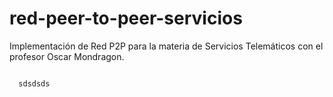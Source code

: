 # red-peer-to-peer-servicios
Implementación de Red P2P para la materia de Servicios Telemáticos con el profesor Oscar Mondragon.

<pre>
<code>
  sdsdsds
</code>
</pre>
